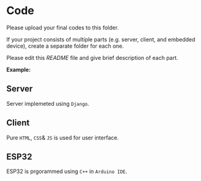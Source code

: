 # Code

Please upload your final codes to this folder.

If your project consists of multiple parts (e.g. server, client, and embedded device), create a separate folder for each one.


Please edit this *README* file and give brief description of each part.

**Example:**

## Server
Server implemeted using `Django`.

## Client
Pure `HTML`, `CSS`& `JS` is used for user interface.

## ESP32
ESP32 is prgorammed using `C++` in `Arduino IDE`. 
